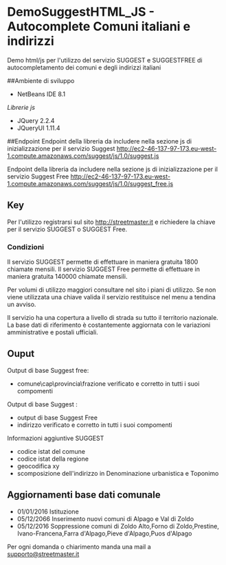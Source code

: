 # DemoSuggestHTML_JS - Autocomplete Comuni italiani e indirizzi
Demo html/js per l'utilizzo del servizio SUGGEST e SUGGESTFREE di autocompletamento dei comuni e degli indirizzi italiani 

##Ambiente di sviluppo
  - NetBeans IDE 8.1
  
*Librerie js*
  - JQuery 2.2.4
  - JQueryUI 1.11.4

##Endpoint
Endpoint della libreria da includere nella sezione js di inizializzazione per il servizio Suggest 
    http://ec2-46-137-97-173.eu-west-1.compute.amazonaws.com/suggest/js/1.0/suggest.js
    
Endpoint della libreria da includere nella sezione js di inizializzazione per il servizio Suggest Free 
        http://ec2-46-137-97-173.eu-west-1.compute.amazonaws.com/suggest/js/1.0/suggest_free.js

## Key
Per l'utilizzo registrarsi sul sito http://streetmaster.it e richiedere la chiave per il servizio SUGGEST o SUGGEST Free.

### Condizioni
Il servizio SUGGEST permette di effettuare in maniera gratuita 1800 chiamate mensili.
Il servizio SUGGEST Free permette di effettuare in maniera gratuita 140000 chiamate mensili. 

Per volumi di utilizzo maggiori consultare nel sito i piani di utilizzo.
Se non viene utilizzata una chiave valida il servizio restituisce nel menu a tendina un avviso.

Il servizio ha una copertura a livello di strada su tutto il territorio nazionale.
La base dati di riferimento è costantemente aggiornata con le variazioni amministrative e postali ufficiali.

## Ouput
Output di base Suggest free:
  - comune\\cap\provincia\frazione verificato e corretto in tutti i suoi compomenti
  
Output di base Suggest :  
  - output di base Suggest Free
  - indirizzo verificato e corretto in tutti i suoi compomenti
  
Informazioni aggiuntive SUGGEST  
 - codice istat del comune
 - codice istat della regione
 - geocodifica xy
 - scomposizione dell'indirizzo in Denominazione urbanistica e Toponimo 

## Aggiornamenti base dati comunale
  - 01/01/2016 Istituzione
  - 05/12/2066 Inserimento nuovi comuni di Alpago e Val di Zoldo
  - 05/12/2016 Soppressione comuni di Zoldo Alto,Forno di Zoldo,Prestine, Ivano-Francena,Farra d'Alpago,Pieve d'Alpago,Puos d'Alpago
  

Per ogni domanda o chiarimento manda una mail a supporto@streetmaster.it


